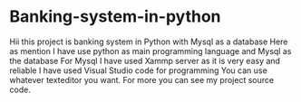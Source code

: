 # Banking-system-in-python
Hii this project is banking system in Python with Mysql as a database
Here as mention I have use python as main programming language and Mysql as the database 
For Mysql I have used Xammp server as it is very easy and reliable
I have used Visual Studio code for programming You can use whatever texteditor you want.
For more you can see my project source code.
